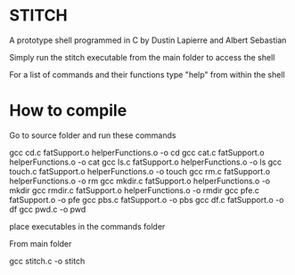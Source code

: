 # STITCH
A prototype shell programmed in C 
by Dustin Lapierre and Albert Sebastian

Simply run the stitch executable from the main folder to access the shell

For a list of commands and their functions type "help" from within the shell

# How to compile

Go to source folder and run these commands

gcc cd.c fatSupport.o helperFunctions.o -o cd
gcc cat.c fatSupport.o helperFunctions.o -o cat
gcc ls.c fatSupport.o helperFunctions.o -o ls
gcc touch.c fatSupport.o helperFunctions.o -o touch
gcc rm.c fatSupport.o helperFunctions.o -o rm
gcc mkdir.c fatSupport.o helperFunctions.o -o mkdir
gcc rmdir.c fatSupport.o helperFunctions.o -o rmdir
gcc pfe.c fatSupport.o -o pfe
gcc pbs.c fatSupport.o -o pbs
gcc df.c fatSupport.o -o df
gcc pwd.c -o pwd

place executables in the commands folder

From main folder

gcc stitch.c -o stitch

